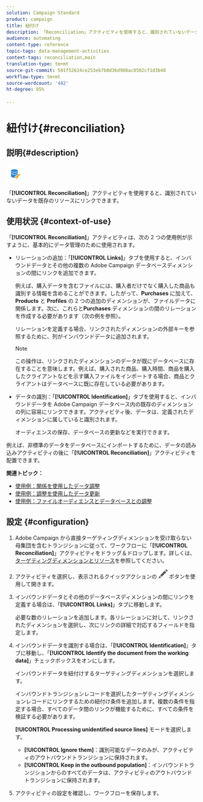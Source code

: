 ```yaml
---
solution: Campaign Standard
product: campaign
title: 紐付け
description: 「Reconciliation」アクティビティを使用すると、識別されていないデータを既存のリソースにリンクできます。
audience: automating
content-type: reference
topic-tags: data-management-activities
context-tags: reconciliation,main
translation-type: tm+mt
source-git-commit: 501f52624ce253eb7b0d36d908ac8502cf1d3b48
workflow-type: tm+mt
source-wordcount: '482'
ht-degree: 95%

---
```



# 紐付け{#reconciliation}

## 説明{#description}

![](assets/reconciliation.png)

「**[!UICONTROL Reconciliation]**」アクティビティを使用すると、識別されていないデータを既存のリソースにリンクできます。

## 使用状況 {#context-of-use}

「**[!UICONTROL Reconciliation]**」アクティビティは、次の 2 つの使用例が示すように、基本的にデータ管理のために使用されます。

* リレーションの追加：「**[!UICONTROL Links]**」タブを使用すると、インバウンドデータとその他の複数の Adobe Campaign データベースディメンションの間にリンクを追加できます。

   例えば、購入データを含むファイルには、購入者だけでなく購入した商品も識別する情報を含めることができます。したがって、**Purchases** に加えて、**Products** と **Profiles** の 2 つの追加のディメンションが、ファイルデータに関係します。次に、これらと&#x200B;**Purchases** ディメンションの間のリレーションを作成する必要があります（次の例を参照）。

   リレーションを定義する場合、リンクされたディメンションの外部キーを参照するために、列がインバウンドデータに追加されます。

   >[!NOTE]
   >
   >この操作は、リンクされたディメンションのデータが既にデータベースに存在することを意味します。例えば、購入された商品、購入時間、商品を購入したクライアントなどを示す購入ファイルをインポートする場合、商品とクライアントはデータベースに既に存在している必要があります。

* データの識別：「**[!UICONTROL Identification]**」タブを使用すると、インバウンドデータを Adobe Campaign データベース内の既存のディメンションの列に容易にリンクできます。アクティビティ後、データは、定義されたディメンションに属していると識別されます。

   オーディエンスの保存、データベースの更新などを実行できます。

例えば、非標準のデータをデータベースにインポートするために、データの読み込みアクティビティの後に「**[!UICONTROL Reconciliation]**」アクティビティを配置できます。

**関連トピック：**

* [使用例：関係を使用したデータ調整](../../automating/using/reconciliation-using-relations.md)
* [使用例：調整を使用したデータ更新](../../automating/using/data-update-reconciliation.md)
* [使用例：ファイルオーディエンスとデータベースとの調整](../../automating/using/reconcile-file-audience-with-database.md)

## 設定 {#configuration}

1. Adobe Campaign から直接ターゲティングディメンションを受け取らない母集団を含むトランジションに従って、ワークフローに「**[!UICONTROL Reconciliation]**」アクティビティをドラッグ＆ドロップします。詳しくは、[ターゲティングディメンションとリソース](../../automating/using/query.md#targeting-dimensions-and-resources)を参照してください。
1. アクティビティを選択し、表示されるクイックアクションの ![](assets/edit_darkgrey-24px.png) ボタンを使用して開きます。
1. インバウンドデータとその他のデータベースディメンションの間にリンクを定義する場合は、「**[!UICONTROL Links]**」タブに移動します。

   必要な数のリレーションを追加します。各リレーションに対して、リンクされたディメンションを選択し、次にリンクの詳細で対応するフィールドを指定します。

1. インバウンドデータを識別する場合は、「**[!UICONTROL Identification]**」タブに移動し、「**[!UICONTROL Identify the document from the working data]**」チェックボックスをオンにします。

   インバウンドデータを紐付けするターゲティングディメンションを選択します。

   インバウンドトランジションレコードを選択したターゲティングディメンションレコードにリンクするための紐付け条件を追加します。複数の条件を指定する場合、すべてのデータ間のリンクが機能するために、すべての条件を検証する必要があります。

   **[!UICONTROL Processing unidentified source lines]** モードを選択します。

   * **[!UICONTROL Ignore them]**：識別可能なデータのみが、アクティビティのアウトバウンドトランジションに保持されます。
   * **[!UICONTROL Keep in the outbound population]**：インバウンドトランジションからのすべてのデータは、アクティビティのアウトバウンドトランジションに保持されます。

1. アクティビティの設定を確認し、ワークフローを保存します。
